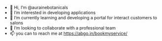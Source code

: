 - 👋 Hi, I’m @aurainebotanicals
- 👀 I’m interested in developing applications
- 🌱 I’m currently learning and developing a portal for interact customers to salons
- 💞️ I’m looking to collaborate with a professional team
- 📫 you can to reach me at https://abgo.in/bookmyservice/

<!---
aurainebotanicals/aurainebotanicals is a ✨ special ✨ repository because its `README.md` (this file) appears on your GitHub profile.
You can click the Preview link to take a look at your changes.
--->
